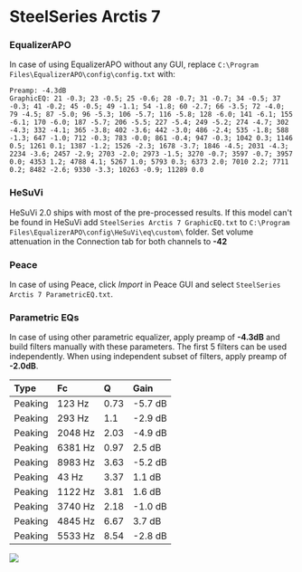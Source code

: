 # SteelSeries Arctis 7

### EqualizerAPO
In case of using EqualizerAPO without any GUI, replace `C:\Program Files\EqualizerAPO\config\config.txt`
with:
```
Preamp: -4.3dB
GraphicEQ: 21 -0.3; 23 -0.5; 25 -0.6; 28 -0.7; 31 -0.7; 34 -0.5; 37 -0.3; 41 -0.2; 45 -0.5; 49 -1.1; 54 -1.8; 60 -2.7; 66 -3.5; 72 -4.0; 79 -4.5; 87 -5.0; 96 -5.3; 106 -5.7; 116 -5.8; 128 -6.0; 141 -6.1; 155 -6.1; 170 -6.0; 187 -5.7; 206 -5.5; 227 -5.4; 249 -5.2; 274 -4.7; 302 -4.3; 332 -4.1; 365 -3.8; 402 -3.6; 442 -3.0; 486 -2.4; 535 -1.8; 588 -1.3; 647 -1.0; 712 -0.3; 783 -0.0; 861 -0.4; 947 -0.3; 1042 0.3; 1146 0.5; 1261 0.1; 1387 -1.2; 1526 -2.3; 1678 -3.7; 1846 -4.5; 2031 -4.3; 2234 -3.6; 2457 -2.9; 2703 -2.0; 2973 -1.5; 3270 -0.7; 3597 -0.7; 3957 0.0; 4353 1.2; 4788 4.1; 5267 1.0; 5793 0.3; 6373 2.0; 7010 2.2; 7711 0.2; 8482 -2.6; 9330 -3.3; 10263 -0.9; 11289 0.0
```

### HeSuVi
HeSuVi 2.0 ships with most of the pre-processed results. If this model can't be found in HeSuVi add
`SteelSeries Arctis 7 GraphicEQ.txt` to `C:\Program Files\EqualizerAPO\config\HeSuVi\eq\custom\` folder.
Set volume attenuation in the Connection tab for both channels to **-42**

### Peace
In case of using Peace, click *Import* in Peace GUI and select `SteelSeries Arctis 7 ParametricEQ.txt`.

### Parametric EQs
In case of using other parametric equalizer, apply preamp of **-4.3dB** and build filters manually
with these parameters. The first 5 filters can be used independently.
When using independent subset of filters, apply preamp of **-2.0dB**.

| Type    | Fc      |    Q | Gain    |
|:--------|:--------|:-----|:--------|
| Peaking | 123 Hz  | 0.73 | -5.7 dB |
| Peaking | 293 Hz  | 1.1  | -2.9 dB |
| Peaking | 2048 Hz | 2.03 | -4.9 dB |
| Peaking | 6381 Hz | 0.97 | 2.5 dB  |
| Peaking | 8983 Hz | 3.63 | -5.2 dB |
| Peaking | 43 Hz   | 3.37 | 1.1 dB  |
| Peaking | 1122 Hz | 3.81 | 1.6 dB  |
| Peaking | 3740 Hz | 2.18 | -1.0 dB |
| Peaking | 4845 Hz | 6.67 | 3.7 dB  |
| Peaking | 5533 Hz | 8.54 | -2.8 dB |

![](https://raw.githubusercontent.com/jaakkopasanen/AutoEq/master/results/rtings/sbaf-serious/SteelSeries%20Arctis%207/SteelSeries%20Arctis%207.png)